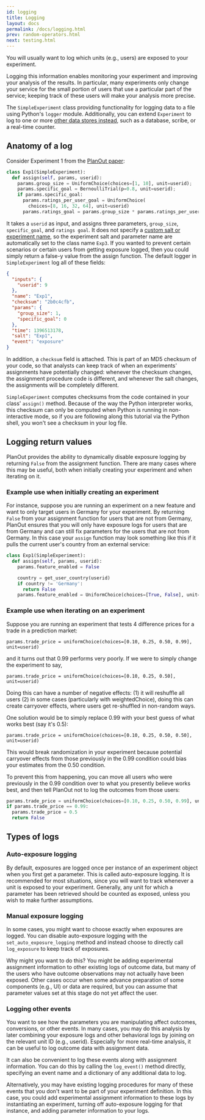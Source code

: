 ```yaml
---
id: logging
title: Logging
layout: docs
permalink: /docs/logging.html
prev: random-operators.html
next: testing.html
---
```


You will usually want to log which units (e.g., users) are exposed to your experiment.

Logging this information enables monitoring your experiment and improving your analysis of the results. In particular, many experiments only change your service for the small portion of users that use a particular part of the service; keeping track of these users will make your analysis more precise.

The `SimpleExperiment` class providing functionality for logging data to a file using Python's `logger` module. Additionally, you can extend `Experiment` to log to one or more [other data stores instead](extending-logging.html), such as a database, scribe, or a real-time counter.

## Anatomy of a log
Consider Experiment 1 from the [PlanOut paper](https://www.facebook.com/download/255785951270811/planout.pdf):

```python
class Exp1(SimpleExperiment):
  def assign(self, params, userid):
    params.group_size = UniformChoice(choices=[1, 10], unit=userid);
    params.specific_goal = BernoulliTrial(p=0.8, unit=userid);
    if params.specific_goal:
      params.ratings_per_user_goal = UniformChoice(
        choices=[8, 16, 32, 64], unit=userid)
      params.ratings_goal = params.group_size * params.ratings_per_user_goal
```

It takes a `userid` as input, and assigns three parameters, `group_size`, `specific_goal`, and `ratings goal`. It does not specify a [custom salt or experiment name](how-planout-works.html), so the experiment salt and parameter name are automatically set to the class name `Exp3`. If you wanted to prevent certain scenarios or certain users from getting exposure logged, then you could simply return a false-y value from the assign function. The default logger in `SimpleExperiment` log all of these fields:

```json
{
  "inputs": {
    "userid": 9
  },
  "name": "Exp1",
  "checksum": "2b0c4cfb",
  "params": {
    "group_size": 1,
    "specific_goal": 0
  },
  "time": 1396513178,
  "salt": "Exp1",
  "event": "exposure"
}
```

In addition, a `checksum` field is attached. This is part of an MD5 checksum of
your code, so that analysts can keep track of when an experiments' assignments
have potentially changed: whenever the checksum changes, the assignment
procedure code is different, and whenever the salt changes, the assignments
will be completely different.

`SimpleExperiment` computes checksums from the code contained in your class'
`assign()` method.  Because of the way the Python interpreter works, this
checksum can only be computed when Python is running in non-interactive mode,
so if you are following along this tutorial via the Python shell, you won't
see a checksum in your log file.

## Logging return values

PlanOut provides the ability to dynamically disable exposure logging by returning `False` from the assignment function. There are many cases where this may be useful, both when initially creating your experiment and when iterating on it.


### Example use when initially creating an experiment

For instance, suppose you are running an experiment on a new feature and want to only target users in Germany for your experiment. By returning `False` from your assignment function for users that are not from Germany, PlanOut ensures that you will only have exposure logs for users that are from Germany and can still fix parameters for the users that are not from Germany. In this case your `assign` function may look something like this if it pulls the current user's country from an external service:

```python
class Exp1(SimpleExperiment):
  def assign(self, params, userid):
    params.feature_enabled = False

    country = get_user_country(userid)
    if country != 'Germany':
      return False
    params.feature_enabled = UniformChoice(choices=[True, False], unit=userid)
```

### Example use when iterating on an experiment

Suppose you are running an experiment that tests 4 difference prices for a trade in a prediction market:

```
params.trade_price = uniformChoice(choices=[0.10, 0.25, 0.50, 0.99], unit=userid)
```

and it turns out that 0.99 performs very poorly. If we were to simply change the experiment to say,

```
params.trade_price = uniformChoice(choices=[0.10, 0.25, 0.50], unit=userid)
```

Doing this can have a number of negative effects: (1) it will reshuffle all users (2) in some cases (particularly with weightedChoice), doing this can create carryover effects, where users get re-shuffled in non-random ways.

One solution would be to simply replace 0.99 with your best guess of what works best (say it's 0.5):

```
params.trade_price = uniformChoice(choices=[0.10, 0.25, 0.50, 0.50], unit=userid)
```

This would break randomization in your experiment because potential carryover effects from those previously in the 0.99 condition could bias your estimates from the 0.50 condition.

To prevent this from happening, you can move all users who were previously in the 0.99 condition over to what you presently believe works best, and then tell PlanOut not to log the outcomes from those users:

```python
params.trade_price = uniformChoice(choices=[0.10, 0.25, 0.50, 0.99], unit=userid)
if params.trade_price == 0.99:
  params.trade_price = 0.5
  return False
```

## Types of logs

### Auto-exposure logging
By default, exposures are logged once per instance of an experiment object when you first get a parameter. This is called auto-exposure logging. It is recommended for most situations, since you will want to track whenever a unit is exposed to your experiment. Generally, any unit for which a parameter has been retrieved should be counted as exposed, unless you wish to make further assumptions.

### Manual exposure logging
In some cases, you might want to choose exactly when exposures are logged. You can disable auto-exposure logging  with the `set_auto_exposure_logging` method and instead choose to directly call `log_exposure` to keep track of exposures.

Why might you want to do this? You might be adding experimental assignment information to other existing logs of outcome data, but many of the users who have outcome observations may not actually have been exposed. Other cases occur when some advance preparation of some components (e.g., UI) or data are required, but you can assume that parameter values set at this stage do not yet affect the user.

### Logging other events
You want to see how the parameters you are manipulating affect outcomes, conversions, or other events.
In many cases, you may do this analysis by later combining your exposure logs and other behavioral logs by joining on the relevant unit ID (e.g., userid). Especially for more real-time analysis, it can be useful to log outcome data with assignment data.

It can also be convenient to log these events along with assignment information. You can do this by calling the `log_event()` method directly, specifying an event name and a dictionary of any additional data to log.

Alternatively, you may have existing logging procedures for many of these events that you don't want to be part of your experiment definition. In this case, you could add experimental assignment information to these logs by instantiating an experiment, turning off auto-exposure logging for that instance, and adding parameter information to your logs.
